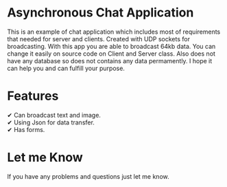 # Asynchronous Chat Application
This is an example of chat application which includes most of requirements that needed for server and clients. Created with UDP sockets for broadcasting. 
 With this app you are able to broadcast 64kb data. You can change it easily on source code on Client and Server class. Also does not have any database so does not contains any data permamently. I hope it can help you and can fulfill your purpose. 

# Features
✔ Can broadcast text and image.<br>
✔ Using Json for data transfer.<br>
✔ Has forms.<br>

# Let me Know 
If you have any problems and questions just let me know. 



